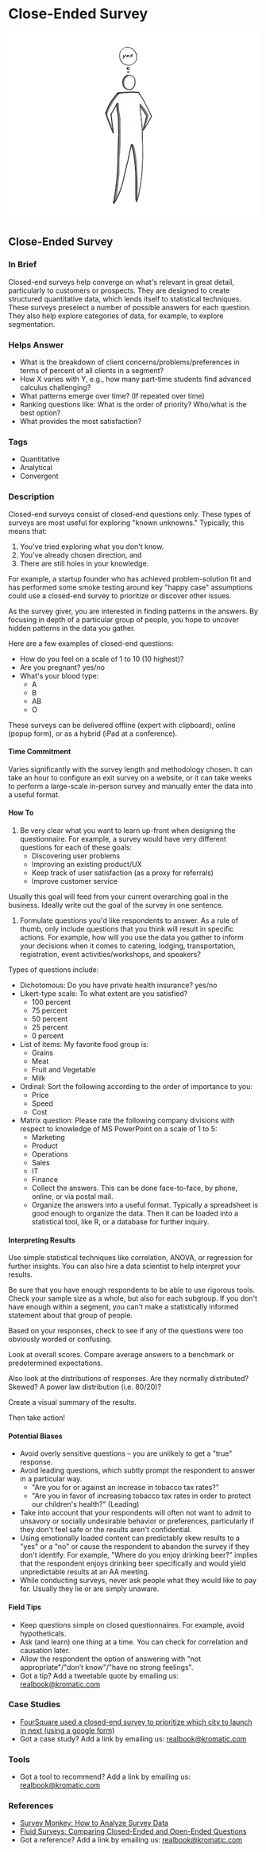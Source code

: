 # Close-Ended Survey

![](../.gitbook/assets/illustration-closed-ended-surveys.png)

## Close-Ended Survey

### In Brief

Closed-end surveys help converge on what's relevant in great detail, particularly to customers or prospects. They are designed to create structured quantitative data, which lends itself to statistical techniques. These surveys preselect a number of possible answers for each question. They also help explore categories of data, for example, to explore segmentation.

### Helps Answer

* What is the breakdown of client concerns/problems/preferences in terms of percent of all clients in a segment?
* How X varies with Y, e.g., how many part-time students find advanced calculus challenging?
* What patterns emerge over time? \(If repeated over time\)
* Ranking questions like: What is the order of priority? Who/what is the best option?
* What provides the most satisfaction?

### Tags

* Quantitative
* Analytical
* Convergent

### Description

Closed-end surveys consist of closed-end questions only. These types of surveys are most useful for exploring "known unknowns." Typically, this means that:

1. You've tried exploring what you don't know.
2. You've already chosen direction, and
3. There are still holes in your knowledge.

For example, a startup founder who has achieved problem-solution fit and has performed some smoke testing around key "happy case" assumptions could use a closed-end survey to prioritize or discover other issues.

As the survey giver, you are interested in finding patterns in the answers. By focusing in depth of a particular group of people, you hope to uncover hidden patterns in the data you gather.

Here are a few examples of closed-end questions:

* How do you feel on a scale of 1 to 10 \(10 highest\)?
* Are you pregnant? yes/no
* What's your blood type: 
  * A
  * B
  * AB
  * O

These surveys can be delivered offline \(expert with clipboard\), online \(popup form\), or as a hybrid \(iPad at a conference\).

#### Time Commitment

Varies significantly with the survey length and methodology chosen. It can take an hour to configure an exit survey on a website, or it can take weeks to perform a large-scale in-person survey and manually enter the data into a useful format.

#### How To

1. Be very clear what you want to learn up-front when designing the questionnaire. For example, a survey would have very different questions for each of these goals:
   * Discovering user problems 
   * Improving an existing product/UX
   * Keep track of user satisfaction \(as a proxy for referrals\)
   * Improve customer service

Usually this goal will feed from your current overarching goal in the business. Ideally write out the goal of the survey in one sentence.

1. Formulate questions you'd like respondents to answer. As a rule of thumb, only include questions that you think will result in specific actions. For example, how will you use the data you gather to inform your decisions when it comes to catering, lodging, transportation, registration, event activities/workshops, and speakers?

Types of questions include:

* Dichotomous: Do you have private health insurance? yes/no
* Likert-type scale: To what extent are you satisfied? 
  * 100 percent
  * 75 percent
  * 50 percent
  * 25 percent
  * 0 percent
* List of items: My favorite food group is:
  * Grains
  * Meat
  * Fruit and Vegetable
  * Milk
* Ordinal: Sort the following according to the order of importance to you:
  * Price
  * Speed
  * Cost
* Matrix question: Please rate the following company divisions with respect to knowledge of MS PowerPoint on a scale of 1 to 5:
  * Marketing
  * Product
  * Operations
  * Sales
  * IT
  * Finance
  * Collect the answers. This can be done face-to-face, by phone, online, or via postal mail. 
  * Organize the answers into a useful format. Typically a spreadsheet is good enough to organize the data. Then it can be loaded into a statistical tool, like R, or a database for further inquiry. 

#### Interpreting Results

Use simple statistical techniques like correlation, ANOVA, or regression for further insights. You can also hire a data scientist to help interpret your results.

Be sure that you have enough respondents to be able to use rigorous tools. Check your sample size as a whole, but also for each subgroup. If you don't have enough within a segment, you can't make a statistically informed statement about that group of people.

Based on your responses, check to see if any of the questions were too obviously worded or confusing.

Look at overall scores. Compare average answers to a benchmark or predetermined expectations.

Also look at the distributions of responses. Are they normally distributed? Skewed? A power law distribution \(i.e. 80/20\)?

Create a visual summary of the results.

Then take action!

#### Potential Biases

* Avoid overly sensitive questions – you are unlikely to get a "true" response.
* Avoid leading questions, which subtly prompt the respondent to answer in a particular way.
  * "Are you for or against an increase in tobacco tax rates?"
  * "Are you in favor of increasing tobacco tax rates in order to protect our children's health?" \(Leading\)
* Take into account that your respondents will often not want to admit to unsavory or socially undesirable behavior or preferences, particularly if they don't feel safe or the results aren't confidential. 
* Using emotionally loaded content can predictably skew results to a "yes" or a "no" or cause the respondent to abandon the survey if they don't identify. For example, "Where do you enjoy drinking beer?" implies that the respondent enjoys drinking beer specifically and would yield unpredictable results at an AA meeting.
* While conducting surveys, never ask people what they would like to pay for. Usually they lie or are simply unaware. 

#### Field Tips

* Keep questions simple on closed questionnaires. For example, avoid hypotheticals.
* Ask \(and learn\) one thing at a time. You can check for correlation and causation later.
* Allow the respondent the option of answering with "not appropriate"/"don’t know"/"have no strong feelings".
* Got a tip? Add a tweetable quote by emailing us: [realbook@kromatic.com](mailto:realbook@kromatic.com)

### Case Studies

* [FourSquare used a closed-end survey to prioritize which city to launch in next \(using a google form\)](https://techcrunch.com/2009/10/15/foursquare-nearly-doubles-its-playing-field/)
* Got a case study? Add a link by emailing us: [realbook@kromatic.com](https://github.com/trikro/the-real-startup-book/tree/6a17bc36666863334ffdefad4f2a9abf3e12ce13/part4-evaluative_market_experiment/realbook@kromatic.com)

### Tools

* Got a tool to recommend? Add a link by emailing us: [realbook@kromatic.com](mailto:realbook@kromatic.com)

### References

* [Survey Monkey: How to Analyze Survey Data](https://www.surveymonkey.co.uk/mp/how-to-analyze-survey-data/)
* [Fluid Surveys: Comparing Closed-Ended and Open-Ended Questions](http://fluidsurveys.com/university/comparing-closed-ended-and-open-ended-questions/)
* Got a reference? Add a link by emailing us: [realbook@kromatic.com](https://github.com/trikro/the-real-startup-book/tree/6a17bc36666863334ffdefad4f2a9abf3e12ce13/part4-evaluative_market_experiment/realbook@kromatic.com)

